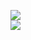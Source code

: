 [![](https://img.shields.io/badge/Made%20With-Github%20Spray-lightgrey.svg?style=for-the-badge&logo=github)](https://github.com/Annihil/github-spray#11564)  
[![](https://i.imgur.com/2DrTn0Z.gif)](https://github.com/Annihil/github-spray)